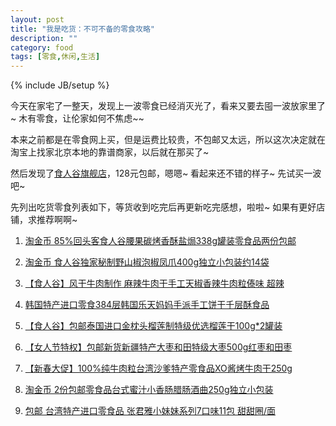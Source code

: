 ```yaml
---
layout: post
title: "我是吃货：不可不备的零食攻略"
description: ""
category: food
tags: [零食,休闲,生活]
---
```

{% include JB/setup %}

今天在家宅了一整天，发现上一波零食已经消灭光了，看来又要去囤一波放家里了~ 木有零食，让伦家如何不焦虑~~

本来之前都是在零食网上买，但是运费比较贵，不包邮又太远，所以这次决定就在淘宝上找家北京本地的靠谱商家，以后就在那买了~

然后发现了<a href="http://s.click.taobao.com/t?e=zGU34CA7K%2BPkqB04MQzdgG3VSuWRI1IF3n%2FzhW5AqRnNvFhPrQGxwRCq%2F93QzQJQPS57KAxCXTMPCCI8%2BFdAF4TuMnY%3D">食人谷旗舰店</a>，128元包邮，嗯嗯~ 看起来还不错的样子~ 先试买一波吧~

先列出吃货零食列表如下，等货收到吃完后再更新吃完感想，啦啦~ 如果有更好店铺，求推荐啊啊~

1. <a href="http://s.click.taobao.com/t?e=zGU34CA7K%2BPkqB07S4%2FK0CFcRfH0GoT805sipKjwigr28xqc%2B0cV6Fu8sYtz%2FIkVDtsG4JwKZLBrmpV0yXjVZoLrCfSwhrMxkSuBCod3MrhS%2Bg%3D%3D">淘金币 85%回头客食人谷腰果碳烤香酥盐焗338g罐装零食品两份包邮</a>

2. <a href="http://s.click.taobao.com/t?e=zGU34CA7K%2BPkqB07S4%2FK0CFcRfH0GoT805sipKjwigr1xJI8UYm4Plvp7e5SnKKPJ%2FzTSxCMdjRlM%2F0rZ1zZzeRFg7jFvEh7NKnD9CoYcl%2BvxA%3D%3D">淘金币 食人谷独家秘制野山椒泡椒凤爪400g独立小包装约14袋</a>

3. <a href="http://s.click.taobao.com/t?e=zGU34CA7K%2BPkqB07S4%2FK0CFcRfH0GoT805sipKjwigr1yhsAw4hlVel%2BJI3uKOyHpfbclRbQWYCbxr96ZFlmPli5pfUw0tnYoLlybckXO5xj">【食人谷】风干牛肉制作 麻辣牛肉干手工天椒香辣牛肉粒傣味 超辣</a>

4. <a href="http://s.click.taobao.com/t?e=zGU34CA7K%2BPkqB07S4%2FK0CFcRfH0GoT805sipKjwigr1y6yT5MQPWc8cN1NwqT%2BzCvZJDnkP13%2F8Fm0FQhlskDgk69Lmx%2BP%2F%2BNR5sSK3K11TYg%3D%3D">韩国特产进口零食384层韩国乐天妈妈手派手工饼干千层酥食品</a>

5. <a href="http://s.click.taobao.com/t?e=zGU34CA7K%2BPkqB07S4%2FK0CFcRfH0GoT805sipKjwigr0lp3YfNja3zbXIW9j6lr2PwNgrWDwsST6x0IepocVOLrrIfzkzKGMdA8TPCBhvJ3hmA%3D%3D">【食人谷】包邮泰国进口金枕头榴莲制特级优选榴莲干100g*2罐装</a>

6. <a href="http://s.click.taobao.com/t?e=zGU34CA7K%2BPkqB07S4%2FK0CFcRfH0GoT805sipKjwigr0l5UuPetG15EtoLmBKjzhq6ASInKQ79OeX%2F%2FyY6Lv%2FusTjJYpZkAwyJGu3zdZ%2Bea%2BDQ%3D%3D">【女人节特权】包邮新货新疆特产大枣和田特级大枣500g红枣和田枣</a>

7. <a href="http://s.click.taobao.com/t?e=zGU34CA7K%2BPkqB07S4%2FK0CFcRfH0GoT805sipKjwigr0lPq9rizBTfFC3zF2e9tKdYJaJpjvIEMTdE%2Fur3PYGvn8FM1WxGjmSNRN4dIwyeqj6w%3D%3D">【新春大促】100%纯牛肉粒台湾沙爹特产零食品XO酱烤牛肉干250g</a>

8. <a href="http://s.click.taobao.com/t?e=zGU34CA7K%2BPkqB07S4%2FK0CFcRfH0GoT805sipKjwigr0kCpLnlhmjHq9jYEqu67XEaTz8V89lau%2FjlE%2FN3S8EPCqiWxEozqgvrxZY9Di3LimwQ%3D%3D">淘金币 2份包邮零食品台式蜜汁小香肠腊肠酒曲250g独立小包装</a> 

9. <a href="http://s.click.taobao.com/t?e=zGU34CA7K%2BPkqB07S4%2FK0CFcRfH0GoT805sipKjwigr0niPULtDS7qZhCOzkEgO3R9iDwxpl2lV17OkQpaxotjjpp28mr9ygtB1LPsmkxkY2hg%3D%3D">包邮 台湾特产进口零食品 张君雅小妹妹系列7口味11包 甜甜圈/面</a>